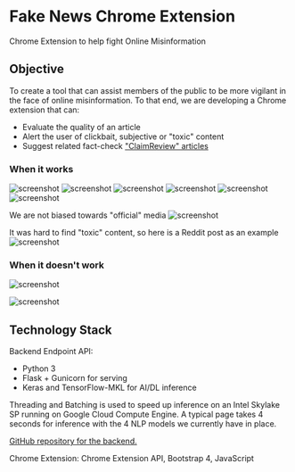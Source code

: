 # Fake News Chrome Extension
Chrome Extension to help fight Online Misinformation

## Objective

To create a tool that can assist members of the public to be more vigilant in the face of online misinformation. To that end, we are developing a Chrome extension that can:

* Evaluate the quality of an article
* Alert the user of clickbait, subjective or "toxic" content
* Suggest related fact-check ["ClaimReview" articles](https://www.datacommons.org/docs/faq.html#0)

### When it works

![screenshot](readme_imgs/screenshot_6.png)
![screenshot](readme_imgs/screenshot_5.png)
![screenshot](readme_imgs/screenshot_8.png)
![screenshot](readme_imgs/screenshot_9.png)
![screenshot](readme_imgs/screenshot_10.png)
![screenshot](readme_imgs/screenshot_2.png)

We are not biased towards "official" media
![screenshot](readme_imgs/screenshot_3.png)

It was hard to find "toxic" content, so here is a Reddit post as an example
![screenshot](readme_imgs/screenshot_1.png)

### When it doesn't work

![screenshot](readme_imgs/screenshot_4.png) 

![screenshot](readme_imgs/screenshot_7.png)


## Technology Stack

Backend Endpoint API: 

* Python 3
* Flask + Gunicorn for serving
* Keras and TensorFlow-MKL for AI/DL inference

Threading and Batching is used to speed up inference on an Intel Skylake SP running on Google Cloud Compute Engine. A typical page takes 4 seconds for inference with the 4 NLP models we currently have in place.

[GitHub repository for the backend.](https://github.com/tlkh/fake-news-web-api)

Chrome Extension:
Chrome Extension API, Bootstrap 4, JavaScript